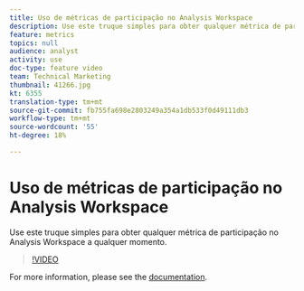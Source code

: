 ```yaml
---
title: Uso de métricas de participação no Analysis Workspace
description: Use este truque simples para obter qualquer métrica de participação no Analysis Workspace a qualquer momento.
feature: metrics
topics: null
audience: analyst
activity: use
doc-type: feature video
team: Technical Marketing
thumbnail: 41266.jpg
kt: 6355
translation-type: tm+mt
source-git-commit: fb755fa698e2803249a354a1db533f0d49111db3
workflow-type: tm+mt
source-wordcount: '55'
ht-degree: 18%

---
```



# Uso de métricas de participação no Analysis Workspace

Use este truque simples para obter qualquer métrica de participação no Analysis Workspace a qualquer momento.

>[!VIDEO](https://video.tv.adobe.com/v/41266/?quality=12&learn=on)

For more information, please see the [documentation](https://docs.adobe.com/content/help/pt-BR/analytics/components/calculated-metrics/calcmetric-workflow/participation-metric.html).